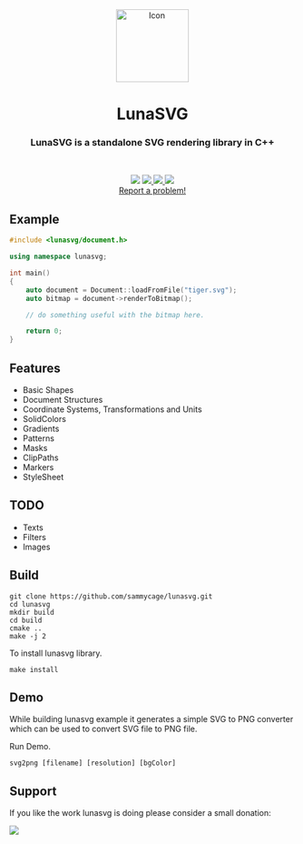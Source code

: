 <div align="center">
    <span align="center">
        <img height="128" class="center" src="https://github.com/sammycage/lunasvg/blob/master/luna.png" alt="Icon">
    </span>
    <h1 align="center">LunaSVG</h1>
    <h3 align="center">LunaSVG is a standalone SVG rendering library in C++</h3>
</div>
<br>
<p align="center">
    <img src="https://dev.w3.org/SVG/tools/svgweb/samples/svg-files/tommek_Car.svg">
    <a href="https://github.com/sammycage/lunasvg/releases">
        <img src="https://img.shields.io/badge/Version-2.1.4-orange.svg">
    </a>
    <a href="https://github.com/sammycage/lunasvg/blob/master/LICENSE">
        <img src="https://img.shields.io/badge/License-MIT-blue.svg">
    </a>
    <a href="https://github.com/sammycage/lunasvg/actions/workflows">
        <img src="https://github.com/sammycage/lunasvg/actions/workflows/ci.yml/badge.svg">
    </a>
    <br>
    <a href="https://github.com/sammycage/lunasvg/issues/new">Report a problem!</a>
</p>

## Example

```cpp
#include <lunasvg/document.h>

using namespace lunasvg;

int main()
{
    auto document = Document::loadFromFile("tiger.svg");
    auto bitmap = document->renderToBitmap();

    // do something useful with the bitmap here.

    return 0;
}

```

## Features

- Basic Shapes
- Document Structures
- Coordinate Systems, Transformations and Units
- SolidColors
- Gradients
- Patterns
- Masks
- ClipPaths
- Markers
- StyleSheet

## TODO

- Texts
- Filters
- Images

## Build

```
git clone https://github.com/sammycage/lunasvg.git
cd lunasvg
mkdir build
cd build
cmake ..
make -j 2
```

To install lunasvg library.

```
make install
```

## Demo

While building lunasvg example it generates a simple SVG to PNG converter which can be used to convert SVG file to PNG file.

Run Demo.
```
svg2png [filename] [resolution] [bgColor]
```

## Support

If you like the work lunasvg is doing please consider a small donation:

<a href="https://www.buymeacoffee.com/sammycage"><img src="https://img.buymeacoffee.com/button-api/?text=Buy me a coffee&emoji=&slug=sammycage&button_colour=FFDD00&font_colour=000000&font_family=Arial&outline_colour=000000&coffee_colour=ffffff"></a>
